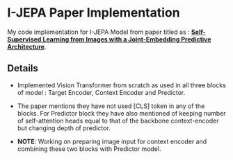 # I-JEPA Paper Implementation
My code implementation for I-JEPA Model from paper titled as : [**Self-Supervised Learning from Images with a Joint-Embedding Predictive Architecture**](https://arxiv.org/abs/2301.08243).

## Details

- Implemented Vision Transformer from scratch as used in all three blocks of model : Target Encoder, Context Encoder and Predictor.
- The paper mentions they have not used [CLS] token in any of the blocks. For Predictor block they have also mentioned of keeping number of self-attention heads equal to that of the backbone context-encoder but changing depth of predictor.

- **NOTE**: Working on preparing image input for context encoder and combining these two blocks with Predictor model.
